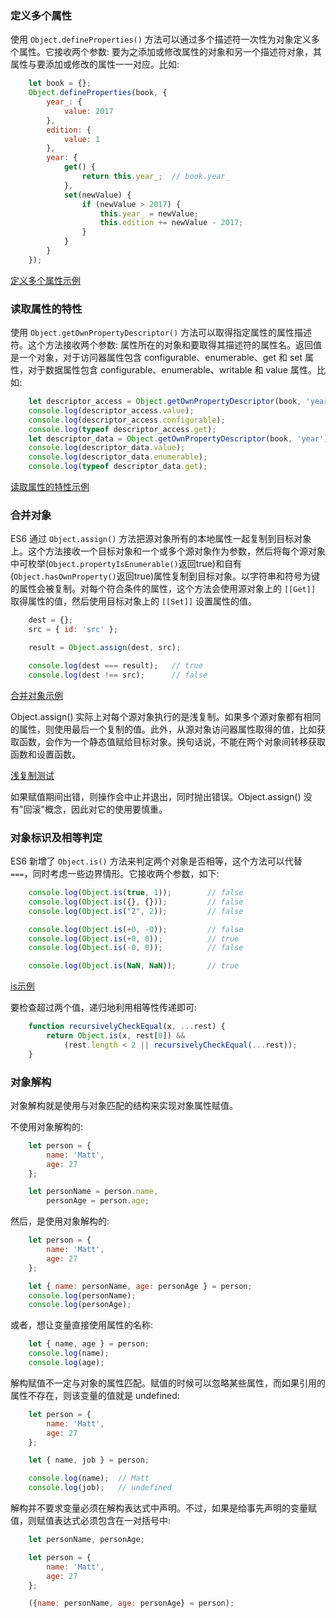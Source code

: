 
### 定义多个属性

使用 `Object.defineProperties()` 方法可以通过多个描述符一次性为对象定义多个属性。它接收两个参数: 要为之添加或修改属性的对象和另一个描述符对象，其属性与要添加或修改的属性一一对应。比如:
```js
    let book = {};
    Object.defineProperties(book, {
        year_: {
            value: 2017
        },
        edition: {
            value: 1
        },
        year: {
            get() {
                return this.year_;  // book.year_
            },
            set(newValue) {
                if (newValue > 2017) {
                    this.year_ = newValue;
                    this.edition += newValue - 2017;
                }
            }
        }
    });
```
[定义多个属性示例](t/02_define_properties.js)

### 读取属性的特性

使用 `Object.getOwnPropertyDescriptor()` 方法可以取得指定属性的属性描述符。这个方法接收两个参数: 属性所在的对象和要取得其描述符的属性名。返回值是一个对象，对于访问器属性包含 configurable、enumerable、get 和 set 属性，对于数据属性包含 configurable、enumerable、writable 和 value 属性。比如:
```js
    let descriptor_access = Object.getOwnPropertyDescriptor(book, 'year_');
    console.log(descriptor_access.value);
    console.log(descriptor_access.configurable);
    console.log(typeof descriptor_access.get);
    let descriptor_data = Object.getOwnPropertyDescriptor(book, 'year');
    console.log(descriptor_data.value);
    console.log(descriptor_data.enumerable);
    console.log(typeof descriptor_data.get);
```

[读取属性的特性示例](t/02_get_own_property_descriptor.js)

### 合并对象

ES6 通过  `Object.assign()` 方法把源对象所有的本地属性一起复制到目标对象上。这个方法接收一个目标对象和一个或多个源对象作为参数，然后将每个源对象中可枚举(`Object.propertyIsEnumerable()`返回true)和自有(`Object.hasOwnProperty()`返回true)属性复制到目标对象。以字符串和符号为键的属性会被复制。对每个符合条件的属性，这个方法会使用源对象上的 `[[Get]]` 取得属性的值，然后使用目标对象上的 `[[Set]]` 设置属性的值。
```js
    dest = {};
    src = { id: 'src' };

    result = Object.assign(dest, src);

    console.log(dest === result);   // true
    console.log(dest !== src);      // false
```
[合并对象示例](t/02_assign.js)

Object.assign() 实际上对每个源对象执行的是浅复制。如果多个源对象都有相同的属性，则使用最后一个复制的值。此外，从源对象访问器属性取得的值，比如获取函数，会作为一个静态值赋给目标对象。换句话说，不能在两个对象间转移获取函数和设置函数。

[浅复制测试](t/02_shallow_copy.js)

如果赋值期间出错，则操作会中止并退出，同时抛出错误。Object.assign() 没有"回滚"概念，因此对它的使用要慎重。

### 对象标识及相等判定

ES6 新增了 `Object.is()` 方法来判定两个对象是否相等，这个方法可以代替 `===`，同时考虑一些边界情形。它接收两个参数，如下:
```js
    console.log(Object.is(true, 1));        // false
    console.log(Object.is({}, {}));         // false
    console.log(Object.is("2", 2));         // false

    console.log(Object.is(+0, -0));         // false
    console.log(Object.is(+0, 0));          // true
    console.log(Object.is(-0, 0));          // false

    console.log(Object.is(NaN, NaN));       // true
```
[is示例](t/02_is.js)

要检查超过两个值，递归地利用相等性传递即可:
```js
    function recursivelyCheckEqual(x, ...rest) {
        return Object.is(x, rest[0]) &&
            (rest.length < 2 || recursivelyCheckEqual(...rest));
    }
```

### 对象解构

对象解构就是使用与对象匹配的结构来实现对象属性赋值。

不使用对象解构的:
```js
    let person = {
        name: 'Matt',
        age: 27
    };

    let personName = person.name,
        personAge = person.age;
```

然后，是使用对象解构的:
```js
    let person = {
        name: 'Matt',
        age: 27
    };

    let { name: personName, age: personAge } = person;
    console.log(personName);
    console.log(personAge);
```
或者，想让变量直接使用属性的名称:
```js
    let { name, age } = person;
    console.log(name);
    console.log(age);
```

解构赋值不一定与对象的属性匹配。赋值的时候可以忽略某些属性，而如果引用的属性不存在，则该变量的值就是 undefined:
```js
    let person = {
        name: 'Matt',
        age: 27
    };

    let { name, job } = person;

    console.log(name);  // Matt
    console.log(job);   // undefined
```

解构并不要求变量必须在解构表达式中声明。不过，如果是给事先声明的变量赋值，则赋值表达式必须包含在一对括号中:
```js
    let personName, personAge;

    let person = {
        name: 'Matt',
        age: 27
    };

    ({name: personName, age: personAge} = person);
```

